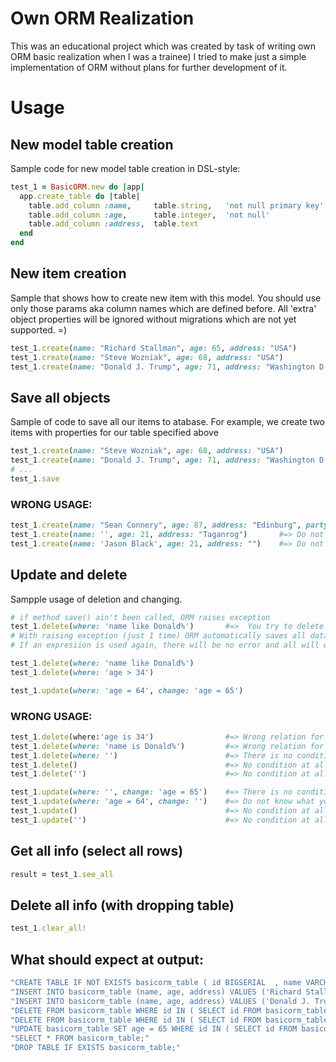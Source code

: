 # Own ORM Realization
This was an educational project which was created by task of writing own ORM basic realization when I was a trainee) I tried to make just a simple implementation of ORM without plans for further development of it.

# Usage

## New model table creation
Sample code for new model table creation in DSL-style:

```ruby
test_1 = BasicORM.new do |app|
  app.create_table do |table|
    table.add_column :name,     table.string,   'not null primary key'
    table.add_column :age,      table.integer,  'not null'
    table.add_column :address,  table.text
  end
end
```

## New item creation
Sample that shows how to create new item with this model. You should use only those params aka column names which are defined before. All 'extra' object properties will be ignored without migrations which are not yet supported. =)

```ruby
test_1.create(name: "Richard Stallman", age: 65, address: "USA")
test_1.create(name: "Steve Wozniak", age: 68, address: "USA")
test_1.create(name: "Donald J. Trump", age: 71, address: "Washington D.C.")
```

## Save all objects
Sample of code to save all our items to atabase. For example, we create two items with properties for our table specified above

```ruby
test_1.create(name: "Steve Wozniak", age: 68, address: "USA")
test_1.create(name: "Donald J. Trump", age: 71, address: "Washington D.C.")
# ...
test_1.save
```

### WRONG USAGE: 
```ruby
test_1.create(name: "Sean Connery", age: 87, address: "Edinburg", party: "Scottish National Party") #=> 'party' will be ignored
test_1.create(name: '', age: 21, address: "Taganrog")       #=> Do not have all params
test_1.create(name: 'Jason Black', age: 21, address: "")    #=> Do not have all params

```

## Update and delete
Sampple usage of deletion and changing.

```ruby
# if method save() ain't been called, ORM raises exception
test_1.delete(where: 'name like Donald%')       #=>  You try to delete something, but items are not saved
# With raising exception (just 1 time) ORM automatically saves all data to table
# If an expresiion is used again, there will be no error and all will work correctly

test_1.delete(where: 'name like Donald%')
test_1.delete(where: 'age > 34')

test_1.update(where: 'age = 64', change: 'age = 65')

```

### WRONG USAGE: 
```ruby
test_1.delete(where:'age is 34')                #=> Wrong relation for data
test_1.delete(where: 'name is Donald%')         #=> Wrong relation for data
test_1.delete(where: '')                        #=> There is no condition for action delete
test_1.delete()                                 #=> No condition at all!
test_1.delete('')                               #=> No condition at all!

test_1.update(where: '', change: 'age = 65')    #=> There is no condition for action update
test_1.update(where: 'age = 64', change: '')    #=> Do not know what you want to update
test_1.update()                                 #=> No condition at all!
test_1.update('')                               #=> No condition at all!

```

## Get all info (select all rows)

```ruby
result = test_1.see_all
```

## Delete all info (with dropping table)

```ruby
test_1.clear_all!
```

## What should expect at output:

```ruby
"CREATE TABLE IF NOT EXISTS basicorm_table ( id BIGSERIAL  , name VARCHAR(255) NOT NULL PRIMARY KEY, age INTEGER NOT NULL, address TEXT  );"
"INSERT INTO basicorm_table (name, age, address) VALUES ('Richard Stallman', 65, 'USA');"
"INSERT INTO basicorm_table (name, age, address) VALUES ('Donald J. Trump', 71, 'Washington D.C.');"
"DELETE FROM basicorm_table WHERE id IN ( SELECT id FROM basicorm_table WHERE name like 'Donald%' );"
"DELETE FROM basicorm_table WHERE id IN ( SELECT id FROM basicorm_table WHERE age > 34 );"
"UPDATE basicorm_table SET age = 65 WHERE id IN ( SELECT id FROM basicorm_table WHERE age = 64 );"
"SELECT * FROM basicorm_table;"
"DROP TABLE IF EXISTS basicorm_table;"
```
